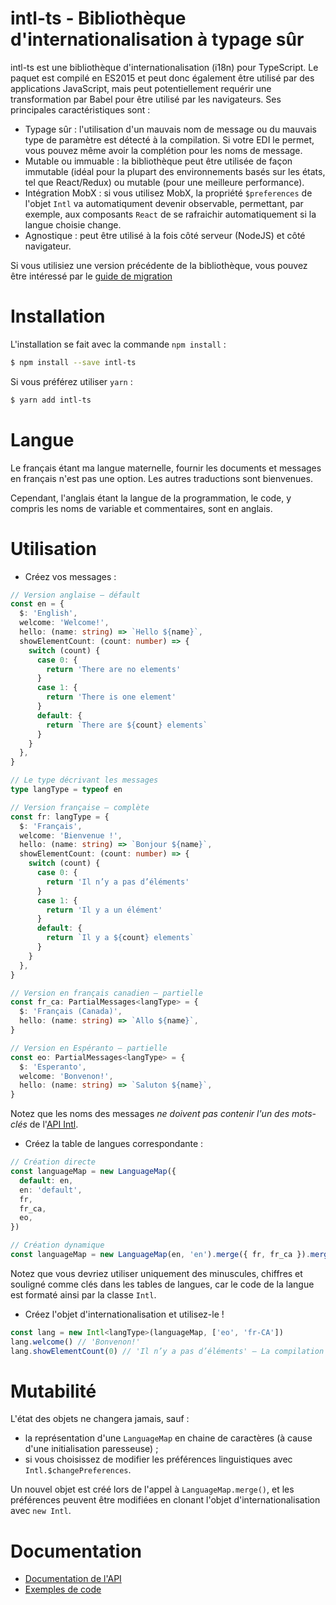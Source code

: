 # intl-ts - Bibliothèque d'internationalisation à typage sûr

intl-ts est une bibliothèque d'internationalisation (i18n) pour TypeScript. Le paquet est compilé en ES2015 et peut donc également être utilisé par des applications JavaScript, mais peut potentiellement requérir une transformation par Babel pour être utilisé par les navigateurs. Ses principales caractéristiques sont :

- Typage sûr : l'utilisation d'un mauvais nom de message ou du mauvais type de paramètre est détecté à la compilation. Si votre EDI le permet, vous pouvez même avoir la complétion pour les noms de message.
- Mutable ou immuable : la bibliothèque peut être utilisée de façon immutable (idéal pour la plupart des environnements basés sur les états, tel que React/Redux) ou mutable (pour une meilleure performance).
- Intégration MobX : si vous utilisez MobX, la propriété `$preferences` de l'objet `Intl` va automatiqument devenir observable, permettant, par exemple, aux composants `React` de se rafraichir automatiquement si la langue choisie change.
- Agnostique : peut être utilisé à la fois côté serveur (NodeJS) et côté navigateur.

Si vous utilisiez une version précédente de la bibliothèque, vous pouvez être intéressé par le [guide de migration](migrate.md)

# Installation

L'installation se fait avec la commande `npm install` :

```bash
$ npm install --save intl-ts
```

Si vous préférez utiliser `yarn` :

```bash
$ yarn add intl-ts
```

# Langue

Le français étant ma langue maternelle, fournir les documents et messages en français n'est pas une option. Les autres traductions sont bienvenues.

Cependant, l'anglais étant la langue de la programmation, le code, y compris les noms de variable et commentaires, sont en anglais.

# Utilisation

- Créez vos messages :

```typescript
// Version anglaise — défault
const en = {
  $: 'English',
  welcome: 'Welcome!',
  hello: (name: string) => `Hello ${name}`,
  showElementCount: (count: number) => {
    switch (count) {
      case 0: {
        return 'There are no elements'
      }
      case 1: {
        return 'There is one element'
      }
      default: {
        return `There are ${count} elements`
      }
    }
  },
}

// Le type décrivant les messages
type langType = typeof en

// Version française — complète
const fr: langType = {
  $: 'Français',
  welcome: 'Bienvenue !',
  hello: (name: string) => `Bonjour ${name}`,
  showElementCount: (count: number) => {
    switch (count) {
      case 0: {
        return 'Il n’y a pas d’éléments'
      }
      case 1: {
        return 'Il y a un élément'
      }
      default: {
        return `Il y a ${count} elements`
      }
    }
  },
}

// Version en français canadien — partielle
const fr_ca: PartialMessages<langType> = {
  $: 'Français (Canada)',
  hello: (name: string) => `Allo ${name}`,
}

// Version en Espéranto — partielle
const eo: PartialMessages<langType> = {
  $: 'Esperanto',
  welcome: 'Bonvenon!',
  hello: (name: string) => `Saluton ${name}`,
}
```

Notez que les noms des messages _ne doivent pas contenir l'un des mots-clés_ de l'[API Intl](api.md#intlt-extends-messages).

- Créez la table de langues correspondante :

```typescript
// Création directe
const languageMap = new LanguageMap({
  default: en,
  en: 'default',
  fr,
  fr_ca,
  eo,
})

// Création dynamique
const languageMap = new LanguageMap(en, 'en').merge({ fr, fr_ca }).merge({ eo })
```

Notez que vous devriez utiliser uniquement des minuscules, chiffres et souligné comme clés dans les tables de langues, car le code de la langue est formaté ainsi par la classe `Intl`.

- Créez l'objet d'internationalisation et utilisez-le !

```typescript
const lang = new Intl<langType>(languageMap, ['eo', 'fr-CA'])
lang.welcome() // 'Bonvenon!'
lang.showElementCount(0) // 'Il n’y a pas d’éléments' — La compilation vérifie que 0 est bien un nombre
```

# Mutabilité

L'état des objets ne changera jamais, sauf :

- la représentation d'une `LanguageMap` en chaine de caractères (à cause d'une initialisation paresseuse) ;
- si vous choisissez de modifier les préférences linguistiques avec `Intl.$changePreferences`.

Un nouvel objet est créé lors de l'appel à `LanguageMap.merge()`, et les préférences peuvent être modifiées en clonant l'objet d'internationalisation avec `new Intl`.

# Documentation

- [Documentation de l'API](api.md)
- [Exemples de code](tips.md)

